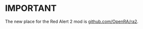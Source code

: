 # IMPORTANT

The new place for the Red Alert 2 mod is [github.com/OpenRA/ra2](https://www.github.com/OpenRA/ra2).
